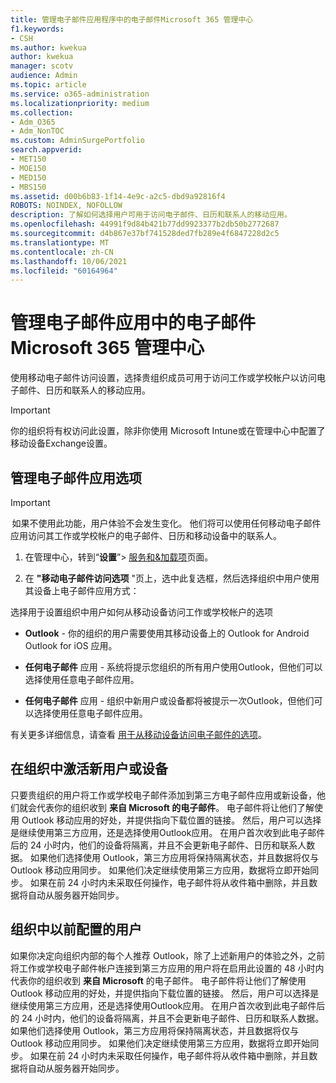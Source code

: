 ```yaml
---
title: 管理电子邮件应用程序中的电子邮件Microsoft 365 管理中心
f1.keywords:
- CSH
ms.author: kwekua
author: kwekua
manager: scotv
audience: Admin
ms.topic: article
ms.service: o365-administration
ms.localizationpriority: medium
ms.collection:
- Adm_O365
- Adm_NonTOC
ms.custom: AdminSurgePortfolio
search.appverid:
- MET150
- MOE150
- MED150
- MBS150
ms.assetid: d00b6b83-1f14-4e9c-a2c5-dbd9a92816f4
ROBOTS: NOINDEX, NOFOLLOW
description: 了解如何选择用户可用于访问电子邮件、日历和联系人的移动应用。
ms.openlocfilehash: 44991f9d84b421b77dd9923377b2db50b2772687
ms.sourcegitcommit: d4b867e37bf741528ded7fb289e4f6847228d2c5
ms.translationtype: MT
ms.contentlocale: zh-CN
ms.lasthandoff: 10/06/2021
ms.locfileid: "60164964"
---
```

# <a name="manage-email-app-access-in-the-microsoft-365-admin-center"></a>管理电子邮件应用中的电子邮件Microsoft 365 管理中心

使用移动电子邮件访问设置，选择贵组织成员可用于访问工作或学校帐户以访问电子邮件、日历和联系人的移动应用。
  
> [!IMPORTANT]
> 你的组织将有权访问此设置，除非你使用 Microsoft Intune或在管理中心中配置了移动设备Exchange设置。 
  
## <a name="manage-email-app-options"></a>管理电子邮件应用选项

> [!IMPORTANT]
>  如果不使用此功能，用户体验不会发生变化。 他们将可以使用任何移动电子邮件应用访问其工作或学校帐户的电子邮件、日历和移动设备中的联系人。 
    
1. 在管理中心，转到“**设置**”\> <a href="https://go.microsoft.com/fwlink/p/?linkid=2053743" target="_blank">服务和&amp;加载项</a>页面。 

2. 在 **"移动电子邮件访问选项** "页上，选中此复选框，然后选择组织中用户使用其设备上电子邮件应用方式：
  
选择用于设置组织中用户如何从移动设备访问工作或学校帐户的选项
  
- **Outlook** - 你的组织的用户需要使用其移动设备上的 Outlook for Android Outlook for iOS 应用。 
    
- **任何电子邮件** 应用 - 系统将提示您组织的所有用户使用Outlook，但他们可以选择使用任意电子邮件应用。 
    
- **任何电子邮件** 应用 - 组织中新用户或设备都将被提示一次Outlook，但他们可以选择使用任意电子邮件应用。 
    
有关更多详细信息，请查看 [用于从移动设备访问电子邮件的选项](access-email-from-a-mobile-device.md)。
  
## <a name="new-user-or-device-is-activated-in-your-organization"></a>在组织中激活新用户或设备

只要贵组织的用户将工作或学校电子邮件添加到第三方电子邮件应用或新设备，他们就会代表你的组织收到 **来自 Microsoft 的电子邮件**。 电子邮件将让他们了解使用 Outlook 移动应用的好处，并提供指向下载位置的链接。 然后，用户可以选择是继续使用第三方应用，还是选择使用Outlook应用。 在用户首次收到此电子邮件后的 24 小时内，他们的设备将隔离，并且不会更新电子邮件、日历和联系人数据。 如果他们选择使用 Outlook，第三方应用将保持隔离状态，并且数据将仅与 Outlook 移动应用同步。 如果他们决定继续使用第三方应用，数据将立即开始同步。 如果在前 24 小时内未采取任何操作，电子邮件将从收件箱中删除，并且数据将自动从服务器开始同步。
  
## <a name="previously-configured-users-in-your-organization"></a>组织中以前配置的用户

如果你决定向组织内部的每个人推荐 Outlook，除了上述新用户的体验之外，之前将工作或学校电子邮件帐户连接到第三方应用的用户将在启用此设置的 48 小时内代表你的组织收到 **来自 Microsoft** 的电子邮件。 电子邮件将让他们了解使用 Outlook 移动应用的好处，并提供指向下载位置的链接。 然后，用户可以选择是继续使用第三方应用，还是选择使用Outlook应用。 在用户首次收到此电子邮件后的 24 小时内，他们的设备将隔离，并且不会更新电子邮件、日历和联系人数据。 如果他们选择使用 Outlook，第三方应用将保持隔离状态，并且数据将仅与 Outlook 移动应用同步。 如果他们决定继续使用第三方应用，数据将立即开始同步。 如果在前 24 小时内未采取任何操作，电子邮件将从收件箱中删除，并且数据将自动从服务器开始同步。 
  

